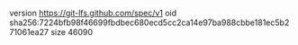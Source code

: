 version https://git-lfs.github.com/spec/v1
oid sha256:7224bfb98f46699fbdbec680ecd5cc2ca14e97ba988cbbe181ec5b271061ea27
size 46090
